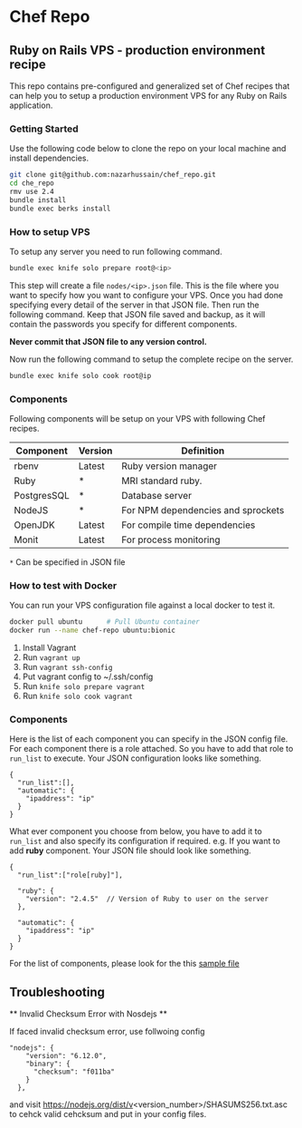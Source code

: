 # Chef Repo
## Ruby on Rails VPS - production environment recipe  

This repo contains pre-configured and generalized set of Chef recipes that can help you to setup a production environment VPS for any Ruby on Rails application. 

### Getting Started 

Use the following code below to clone the repo on your local machine and install dependencies.   

```sh
git clone git@github.com:nazarhussain/chef_repo.git
cd che_repo 
rmv use 2.4
bundle install
bundle exec berks install 
```

### How to setup VPS
To setup any server you need to run following command. 

```sh
bundle exec knife solo prepare root@<ip>
```
This step will create a file `nodes/<ip>.json` file. This is the file where you want to specify how you want to configure your VPS. 
Once you had done specifying every detail of the server in that JSON file. Then run the following command.
Keep that JSON file saved and backup, as it will contain the passwords you specify for different components. 

**Never commit that JSON file to any version control.**

Now run the following command to setup the complete recipe on the server.     

```sh
bundle exec knife solo cook root@ip
```

### Components 
Following components will be setup on your VPS with following Chef recipes.


Component | Version | Definition
|---|---|---|
| rbenv | Latest | Ruby version manager
| Ruby | * | MRI standard ruby. 
| PostgresSQL | * | Database server
| NodeJS | * | For NPM dependencies and sprockets
| OpenJDK | Latest | For compile time dependencies
| Monit | Latest | For process monitoring   

`*` Can be specified in JSON file

### How to test with Docker  

You can run your VPS configuration file against a local docker to test it. 

```sh
docker pull ubuntu      # Pull Ubuntu container 
docker run --name chef-repo ubuntu:bionic
```


1. Install Vagrant
2. Run `vagrant up`
3. Run `vagrant ssh-config`
4. Put vagrant config to ~/.ssh/config
5. Run `knife solo prepare vagrant`
6. Run `knife solo cook vagrant`

### Components 
Here is the list of each component you can specify in the JSON config file. For each component there is a role attached. So you have to add that role to `run_list` to execute. Your JSON configuration looks like something. 

```json5
{
  "run_list":[],
  "automatic": {
    "ipaddress": "ip"
  }
}
```
What ever component you choose from below, you have to add it to `run_list` and also specify its configuration if required. e.g. If you want to add **ruby** component. Your JSON file should look like something. 
```json5
{
  "run_list":["role[ruby]"],
  
  "ruby": {
    "version": "2.4.5"  // Version of Ruby to user on the server
  },
  
  "automatic": {
    "ipaddress": "ip"
  }
}
```

For the list of components, please look for the this [sample file](docs/specs.json5)  

## Troubleshooting

** Invalid Checksum Error with Nosdejs **

If faced invalid checksum error, use follwoing config 

```
"nodejs": {
    "version": "6.12.0",
    "binary": {
      "checksum": "f011ba"
    }
  },
```
and visit https://nodejs.org/dist/v<version_number>/SHASUMS256.txt.asc to cehck valid cehcksum and put in your config files. 